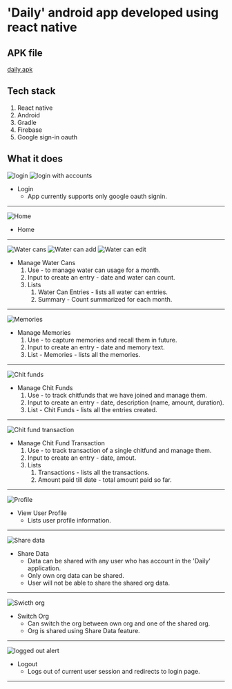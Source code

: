 # 'Daily' android app developed using react native

## APK file
[daily.apk](https://drive.google.com/file/d/1Wbwp-l1CLiOIurd-K5oTchfOm3lmzHVt/view?usp=drive_link)

## Tech stack
1. React native
2. Android
3. Gradle
4. Firebase
5. Google sign-in oauth

## What it does
![login](https://github.com/JanakarM/react-native-android/assets/30556870/4be62c1a-e55b-4d91-bb35-89aa2cb99dc3) ![login with accounts](https://github.com/JanakarM/react-native-android/assets/30556870/a687d265-b7a5-4e94-a39d-3b3a4a94ab80)


* Login
     - App currently supports only google oauth signin.

---

![Home](https://github.com/JanakarM/react-native-android/assets/30556870/6889129b-f815-42e3-9e2c-f646c189da1d)

* Home

---

![Water cans](https://github.com/JanakarM/react-native-android/assets/30556870/23c8a2da-b528-4746-b49b-2234cd8a3340) ![Water can add](https://github.com/JanakarM/react-native-android/assets/30556870/167a5533-883b-4fb6-bd19-b1578fcf223a) ![Water can edit](https://github.com/JanakarM/react-native-android/assets/30556870/708a8b2b-ca84-4c05-a51f-a6b54c3555ae)

* Manage Water Cans
    1. Use - to manage water can usage for a month.
    2. Input to create an entry - date and water can count.
    3. Lists
       1. Water Can Entries - lists all water can entries.
       2. Summary - Count summarized for each month.

---

![Memories](https://github.com/JanakarM/react-native-android/assets/30556870/b768ad43-ea8e-4d96-9bfa-1a4d25c7a294)

* Manage Memories
    1. Use - to capture memories and recall them in future.
    2. Input to create an entry - date and memory text.
    3. List - Memories - lists all the memories.

---

![Chit funds](https://github.com/JanakarM/react-native-android/assets/30556870/c4cc7689-3b57-452d-a44d-da9870a351ab)

* Manage Chit Funds
    1. Use - to track chitfunds that we have joined and manage them.
    2. Input to create an entry - date, description (name, amount, duration).
    3. List - Chit Funds - lists all the entries created.

---

![Chit fund transaction](https://github.com/JanakarM/react-native-android/assets/30556870/ff477c47-9d41-43de-8355-4c5b376e6f91)

* Manage Chit Fund Transaction
    1. Use - to track transaction of a single chitfund and manage them.
    2. Input to create an entry - date, amout.
    3. Lists
       1. Transactions - lists all the transactions.
       2. Amount paid till date - total amount paid so far.

---

![Profile](https://github.com/JanakarM/react-native-android/assets/30556870/d9190ec4-9ab8-4daf-aa61-dd34744fdbb3)

* View User Profile
    - Lists user profile information.

---

![Share data](https://github.com/JanakarM/react-native-android/assets/30556870/9863df2f-bebe-4f5f-91d6-255ce609f0e1)

* Share Data
    - Data can be shared with any user who has account in the 'Daily' application.
    - Only own org data can be shared.
    - User will not be able to share the shared org data.

---

![Swicth org](https://github.com/JanakarM/react-native-android/assets/30556870/aac27b0d-26f4-40b2-904b-d9a2b5353984)

* Switch Org
    - Can switch the org between own org and one of the shared org.
    - Org is shared using Share Data feature.

---

![logged out alert](https://github.com/JanakarM/react-native-android/assets/30556870/42d6aeac-981b-48bf-b7ac-b19c6ad56747)

* Logout
     - Logs out of current user session and redirects to login page.

---
